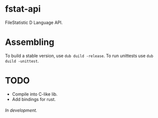 # fstat-api
FileStatistic D Language API.

# Assembling
To build a stable version, use `dub duild -release`. To run unittests use `dub duild -unittest`.

# TODO
* Compile into C-like lib.
* Add bindings for rust.

###### In development.
